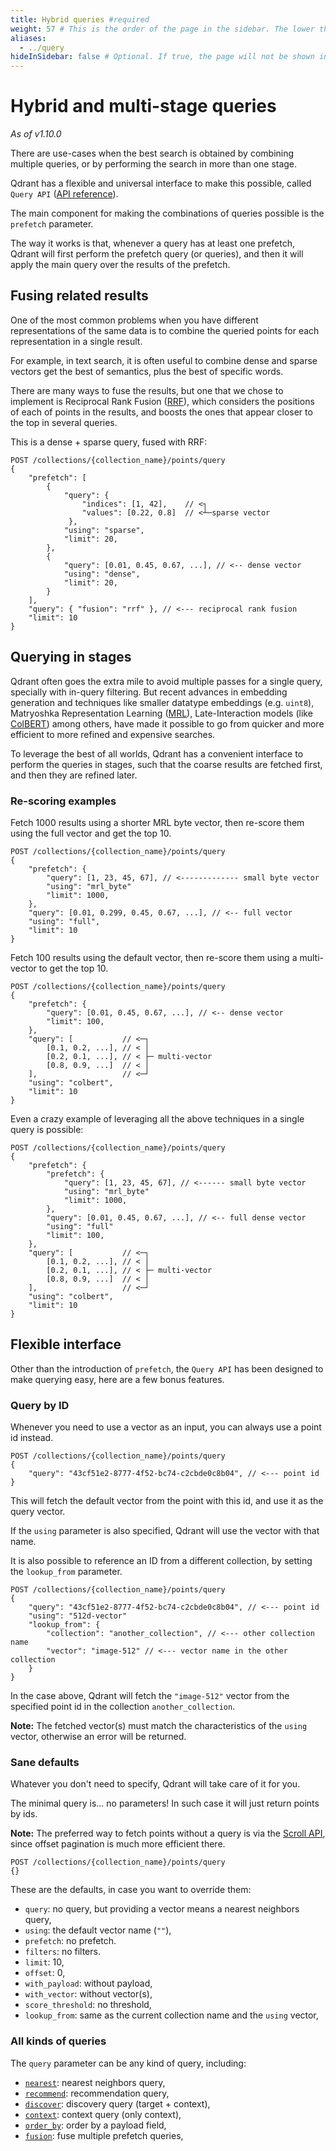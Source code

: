 ```yaml
---
title: Hybrid queries #required
weight: 57 # This is the order of the page in the sidebar. The lower the number, the higher the page will be in the sidebar.
aliases: 
  - ../query
hideInSidebar: false # Optional. If true, the page will not be shown in the sidebar. It can be used in regular documentation pages and in documentation section pages (_index.md).
---
```


# Hybrid and multi-stage queries

*As of v1.10.0*

There are use-cases when the best search is obtained by combining multiple queries, 
or by performing the search in more than one stage.

Qdrant has a flexible and universal interface to make this possible, called `Query API` ([API reference](https://api.qdrant.tech/api-reference/search/query-points)).

The main component for making the combinations of queries possible is the `prefetch` parameter.

The way it works is that, whenever a query has at least one prefetch, Qdrant will first perform the prefetch query (or queries),
and then it will apply the main query over the results of the prefetch.

## Fusing related results

One of the most common problems when you have different representations of the same data is to combine the queried 
points for each representation in a single result.

For example, in text search, it is often useful to combine dense and sparse vectors get the best of semantics,
plus the best of specific words.

There are many ways to fuse the results, but one that we chose to implement is Reciprocal Rank Fusion (<a href=https://plg.uwaterloo.ca/~gvcormac/cormacksigir09-rrf.pdf target="_blank">RRF</a>), 
which considers the positions of each of points in the results, and boosts the ones that appear closer to the top in several queries.

This is a dense + sparse query, fused with RRF:

```http
POST /collections/{collection_name}/points/query
{
    "prefetch": [
        {
            "query": { 
                "indices": [1, 42],    // <┐
                "values": [0.22, 0.8]  // <┴─sparse vector
             },
            "using": "sparse",
            "limit": 20,
        },
        {
            "query": [0.01, 0.45, 0.67, ...], // <-- dense vector
            "using": "dense",
            "limit": 20,
        }
    ],
    "query": { "fusion": "rrf" }, // <--- reciprocal rank fusion
    "limit": 10
}
```

## Querying in stages

Qdrant often goes the extra mile to avoid multiple passes for a single query, specially with in-query filtering. But recent advances in embedding generation and techniques like smaller datatype embeddings (e.g. `uint8`),
Matryoshka Representation Learning (<a href=https://arxiv.org/abs/2205.13147 target="_blank">MRL</a>), 
Late-Interaction models (like <a href=https://arxiv.org/abs/2112.01488 target="_blank">ColBERT</a>) among others, 
have made it possible to go from quicker and more efficient to more refined and expensive searches.

To leverage the best of all worlds, Qdrant has a convenient interface to perform the queries in stages,
such that the coarse results are fetched first, and then they are refined later.

### Re-scoring examples

Fetch 1000 results using a shorter MRL byte vector, then re-score them using the full vector and get the top 10.

```http
POST /collections/{collection_name}/points/query
{
    "prefetch": {
        "query": [1, 23, 45, 67], // <------------- small byte vector
        "using": "mrl_byte"
        "limit": 1000,
    },
    "query": [0.01, 0.299, 0.45, 0.67, ...], // <-- full vector
    "using": "full",
    "limit": 10
}
```

Fetch 100 results using the default vector, then re-score them using a multi-vector to get the top 10.
```http
POST /collections/{collection_name}/points/query
{
    "prefetch": {
        "query": [0.01, 0.45, 0.67, ...], // <-- dense vector
        "limit": 100,
    },
    "query": [           // <─┐
        [0.1, 0.2, ...], // < │
        [0.2, 0.1, ...], // < ├─ multi-vector
        [0.8, 0.9, ...]  // < │
    ],                   // <─┘       
    "using": "colbert",
    "limit": 10
}
```

Even a crazy example of leveraging all the above techniques in a single query is possible:
```http
POST /collections/{collection_name}/points/query
{
    "prefetch": {
        "prefetch": {
            "query": [1, 23, 45, 67], // <------ small byte vector
            "using": "mrl_byte"
            "limit": 1000,
        },
        "query": [0.01, 0.45, 0.67, ...], // <-- full dense vector
        "using": "full"
        "limit": 100,
    },
    "query": [           // <─┐
        [0.1, 0.2, ...], // < │
        [0.2, 0.1, ...], // < ├─ multi-vector
        [0.8, 0.9, ...]  // < │
    ],                   // <─┘       
    "using": "colbert",
    "limit": 10
}
```

## Flexible interface

Other than the introduction of `prefetch`, the `Query API` has been designed to make querying easy, here are a few bonus features.

### Query by ID

Whenever you need to use a vector as an input, you can always use a point id instead.

```http
POST /collections/{collection_name}/points/query
{
    "query": "43cf51e2-8777-4f52-bc74-c2cbde0c8b04", // <--- point id
}
```

This will fetch the default vector from the point with this id, and use it as the query vector.

If the `using` parameter is also specified, Qdrant will use the vector with that name.

It is also possible to reference an ID from a different collection, by setting the `lookup_from` parameter.

```http
POST /collections/{collection_name}/points/query
{
    "query": "43cf51e2-8777-4f52-bc74-c2cbde0c8b04", // <--- point id
    "using": "512d-vector"
    "lookup_from": {
        "collection": "another_collection", // <--- other collection name
        "vector": "image-512" // <--- vector name in the other collection
    }
}
```

In the case above, Qdrant will fetch the `"image-512"` vector from the specified point id in the 
collection `another_collection`.

**Note:** The fetched vector(s) must match the characteristics of the `using` vector, otherwise an error will be returned.

### Sane defaults

Whatever you don't need to specify, Qdrant will take care of it for you.

The minimal query is... no parameters! In such case it will just return points by ids.

**Note:** The preferred way to fetch points without a query is via the [Scroll API](../points/#scroll-points), 
since offset pagination is much more efficient there.

```http
POST /collections/{collection_name}/points/query
{}
```

These are the defaults, in case you want to override them:

- `query`: no query, but providing a vector means a nearest neighbors query,
- `using`: the default vector name (`""`),
- `prefetch`: no prefetch.
- `filters`: no filters.
- `limit`: 10,
- `offset`: 0,
- `with_payload`: without payload,
- `with_vector`: without vector(s),
- `score_threshold`: no threshold,
- `lookup_from`: same as the current collection name and the `using` vector,


### All kinds of queries

The `query` parameter can be any kind of query, including:
- [`nearest`](../search): nearest neighbors query,
- [`recommend`](../explore/#recommendation-api): recommendation query,
- [`discover`](../explore/#discovery-search): discovery query (target + context),
- [`context`](../explore/#context-search): context query (only context),
- [`order_by`](../points/#order-points-by-payload-key): order by a payload field,
- [`fusion`](#fusing-related-results): fuse multiple prefetch queries,



